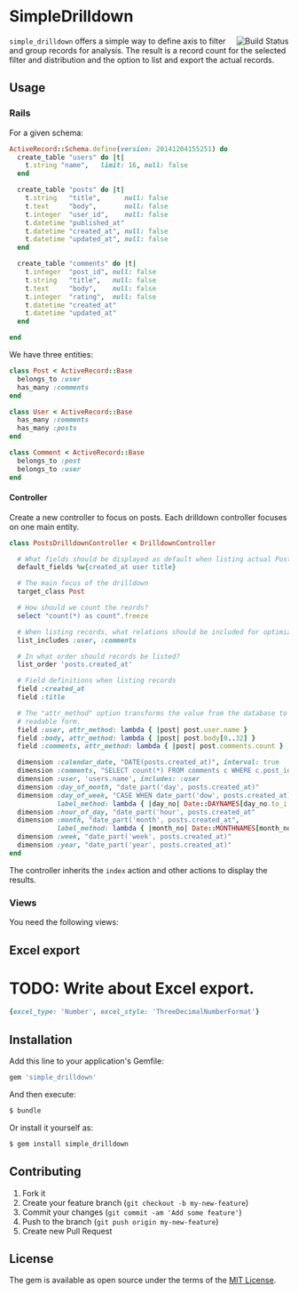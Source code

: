 # SimpleDrilldown

<a href="https://travis-ci.org/DatekWireless/simple_drilldown">
<img align="right" src="https://travis-ci.org/DatekWireless/simple_drilldown.svg?branch=master" alt="Build Status">
</a>

`simple_drilldown` offers a simple way to define axis to filter and group records
for analysis.  The result is a record count for the selected filter and
distribution and the option to list and export the actual records.

## Usage

### Rails

For a given schema:

```ruby
ActiveRecord::Schema.define(version: 20141204155251) do
  create_table "users" do |t|
    t.string "name",   limit: 16, null: false
  end

  create_table "posts" do |t|
    t.string   "title",      null: false
    t.text     "body",       null: false
    t.integer  "user_id",    null: false
    t.datetime "published_at"
    t.datetime "created_at", null: false
    t.datetime "updated_at", null: false
  end

  create_table "comments" do |t|
    t.integer  "post_id", null: false
    t.string   "title",   null: false
    t.text     "body",    null: false
    t.integer  "rating",  null: false
    t.datetime "created_at"
    t.datetime "updated_at"
  end

end
```

We have three entities:

```ruby
class Post < ActiveRecord::Base
  belongs_to :user
  has_many :comments
end

class User < ActiveRecord::Base
  has_many :comments
  has_many :posts
end

class Comment < ActiveRecord::Base
  belongs_to :post
  belongs_to :user
end
```

#### Controller

Create a new controller to focus on posts.  Each drilldown controller focuses on
one main entity.

```ruby
class PostsDrilldownController < DrilldownController

  # What fields should be displayed as default when listing actual Post records.
  default_fields %w{created_at user title}

  # The main focus of the drilldown
  target_class Post

  # How should we count the reords?
  select "count(*) as count".freeze

  # When listing records, what relations should be included for optimization?
  list_includes :user, :comments

  # In what order should records be listed?
  list_order 'posts.created_at'

  # Field definitions when listing records
  field :created_at
  field :title

  # The "attr_method" option transforms the value from the database to a
  # readable form.
  field :user, attr_method: lambda { |post| post.user.name }
  field :body, attr_method: lambda { |post| post.body[0..32] }
  field :comments, attr_method: lambda { |post| post.comments.count }

  dimension :calendar_date, "DATE(posts.created_at)", interval: true
  dimension :comments, "SELECT count(*) FROM comments c WHERE c.post_id = posts.id"
  dimension :user, 'users.name', includes: :user
  dimension :day_of_month, "date_part('day', posts.created_at)"
  dimension :day_of_week, "CASE WHEN date_part('dow', posts.created_at) = 0 THEN 7 ELSE date_part('dow', posts.created_at) END",
            label_method: lambda { |day_no| Date::DAYNAMES[day_no.to_i % 7] }
  dimension :hour_of_day, "date_part('hour', posts.created_at"
  dimension :month, "date_part('month', posts.created_at",
            label_method: lambda { |month_no| Date::MONTHNAMES[month_no.to_i] }
  dimension :week, "date_part('week', posts.created_at)"
  dimension :year, "date_part('year', posts.created_at)"
end
```

The controller inherits the ```index``` action and other actions to display the
results.

### Views

You need the following views:



## Excel export

# TODO: Write about Excel export.

```ruby
{excel_type: 'Number', excel_style: 'ThreeDecimalNumberFormat'}
```

## Installation

Add this line to your application's Gemfile:

```ruby
gem 'simple_drilldown'
```

And then execute:
```bash
$ bundle
```

Or install it yourself as:
```bash
$ gem install simple_drilldown
```

## Contributing

1. Fork it
2. Create your feature branch (`git checkout -b my-new-feature`)
3. Commit your changes (`git commit -am 'Add some feature'`)
4. Push to the branch (`git push origin my-new-feature`)
5. Create new Pull Request

## License
The gem is available as open source under the terms of the [MIT License](https://opensource.org/licenses/MIT).
